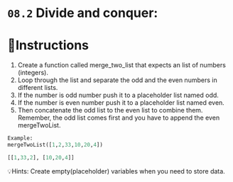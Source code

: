 # `08.2` Divide and conquer:

# 📝Instructions
1. Create a function called merge_two_list that expects an list of numbers (integers).
2. Loop through the list and separate the odd and the even numbers in different lists.
3. If the number is odd number push it to a placeholder list named odd.
4. If the number is even number push it to a placeholder list named even.
5. Then concatenate the odd list to the even list to combine them. Remember, the odd list comes first and you have to append the even mergeTwoList.

```py
Example:
mergeTwoList([1,2,33,10,20,4])

[[1,33,2], [10,20,4]]
```

💡Hints:
Create empty(placeholder) variables when you need to store data.